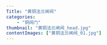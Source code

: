 ```yaml
---
Title: "黄铜法兰闸阀"
categories:
    - "铜阀门"
thumbnail: "黄铜法兰闸阀_head.jpg"
contentImages: ["黄铜法兰闸阀_01.jpg"]
---
```

